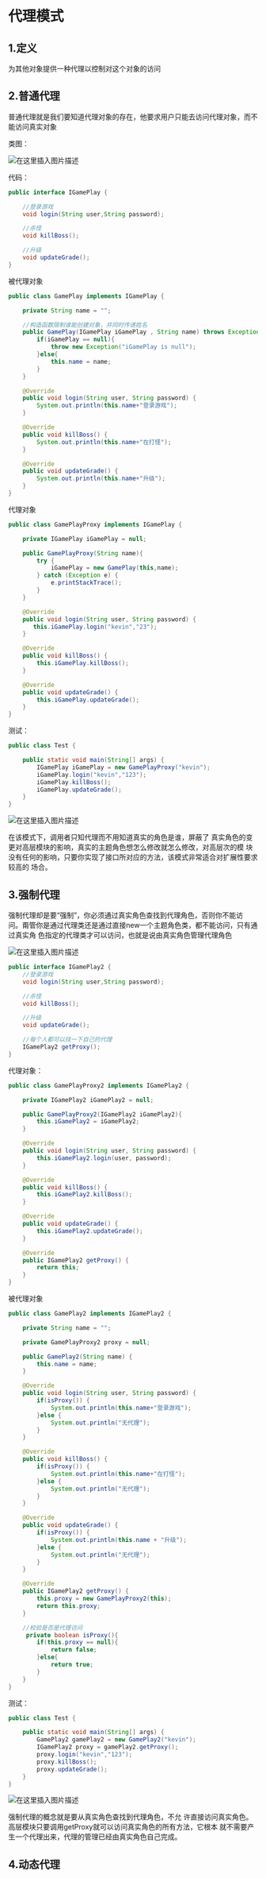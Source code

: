 # 代理模式

## 1.定义
为其他对象提供一种代理以控制对这个对象的访问

## 2.普通代理
普通代理就是我们要知道代理对象的存在，他要求用户只能去访问代理对象，而不能访问真实对象

类图：

![在这里插入图片描述](https://img-blog.csdnimg.cn/20190619185007905.png?x-oss-process=image/watermark,type_ZmFuZ3poZW5naGVpdGk,shadow_10,text_aHR0cHM6Ly9ibG9nLmNzZG4ubmV0L3dlaXhpbl80MTkyMjI4OQ==,size_16,color_FFFFFF,t_70)

代码：
```java
public interface IGamePlay {

    //登录游戏
    void login(String user,String password);

    //杀怪
    void killBoss();

    //升级
    void updateGrade();
}
```
被代理对象
```java
public class GamePlay implements IGamePlay {

    private String name = "";

    //构造函数限制谁能创建对象，并同时传递姓名
    public GamePlay(IGamePlay iGamePlay , String name) throws Exception {
        if(iGamePlay == null){
            throw new Exception("iGamePlay is null");
        }else{
            this.name = name;
        }
    }

    @Override
    public void login(String user, String password) {
        System.out.println(this.name+"登录游戏");
    }

    @Override
    public void killBoss() {
        System.out.println(this.name+"在打怪");
    }

    @Override
    public void updateGrade() {
        System.out.println(this.name+"升级");
    }
}
```
代理对象
```java
public class GamePlayProxy implements IGamePlay {

    private IGamePlay iGamePlay = null;

    public GamePlayProxy(String name){
        try {
            iGamePlay = new GamePlay(this,name);
        } catch (Exception e) {
            e.printStackTrace();
        }
    }

    @Override
    public void login(String user, String password) {
       this.iGamePlay.login("kevin","23");
    }

    @Override
    public void killBoss() {
        this.iGamePlay.killBoss();
    }

    @Override
    public void updateGrade() {
        this.iGamePlay.updateGrade();
    }
}
```
测试：
```java
public class Test {

    public static void main(String[] args) {
        IGamePlay iGamePlay = new GamePlayProxy("kevin");
        iGamePlay.login("kevin","123");
        iGamePlay.killBoss();
        iGamePlay.updateGrade();
    }
}
```

![在这里插入图片描述](https://img-blog.csdnimg.cn/20190619185207270.png)

在该模式下，调用者只知代理而不用知道真实的角色是谁，屏蔽了
真实角色的变更对高层模块的影响，真实的主题角色想怎么修改就怎么修改，对高层次的模
块没有任何的影响，只要你实现了接口所对应的方法，该模式非常适合对扩展性要求较高的 场合。
## 3.强制代理
强制代理却是要“强制”，你必须通过真实角色查找到代理角色，否则你不能访 问。甭管你是通过代理类还是通过直接new一个主题角色类，都不能访问，只有通过真实角 色指定的代理类才可以访问，也就是说由真实角色管理代理角色

![在这里插入图片描述](https://img-blog.csdnimg.cn/20190619190822248.png?x-oss-process=image/watermark,type_ZmFuZ3poZW5naGVpdGk,shadow_10,text_aHR0cHM6Ly9ibG9nLmNzZG4ubmV0L3dlaXhpbl80MTkyMjI4OQ==,size_16,color_FFFFFF,t_70)

```java
public interface IGamePlay2 {
    //登录游戏
    void login(String user,String password);

    //杀怪
    void killBoss();

    //升级
    void updateGrade();

    //每个人都可以找一下自己的代理
    IGamePlay2 getProxy();
}
```
代理对象：
```java
public class GamePlayProxy2 implements IGamePlay2 {

    private IGamePlay2 iGamePlay2 = null;

    public GamePlayProxy2(IGamePlay2 iGamePlay2){
        this.iGamePlay2 = iGamePlay2;
    }

    @Override
    public void login(String user, String password) {
        this.iGamePlay2.login(user, password);
    }

    @Override
    public void killBoss() {
        this.iGamePlay2.killBoss();
    }

    @Override
    public void updateGrade() {
        this.iGamePlay2.updateGrade();
    }

    @Override
    public IGamePlay2 getProxy() {
        return this;
    }
}
```
被代理对象
```java
public class GamePlay2 implements IGamePlay2 {

    private String name = "";

    private GamePlayProxy2 proxy = null;

    public GamePlay2(String name) {
        this.name = name;
    }

    @Override
    public void login(String user, String password) {
        if(isProxy()) {
            System.out.println(this.name+"登录游戏");
        }else {
            System.out.println("无代理");
        }
    }

    @Override
    public void killBoss() {
        if(isProxy()) {
            System.out.println(this.name+"在打怪");
        }else {
            System.out.println("无代理");
        }
    }

    @Override
    public void updateGrade() {
        if(isProxy()) {
            System.out.println(this.name + "升级");
        }else {
            System.out.println("无代理");
        }
    }

    @Override
    public IGamePlay2 getProxy() {
        this.proxy = new GamePlayProxy2(this);
        return this.proxy;
    }

    //校验是否是代理访问
     private boolean isProxy(){
        if(this.proxy == null){
            return false;
        }else{
            return true;
        }
    }
}
```

测试：
```java
public class Test {

    public static void main(String[] args) {
        GamePlay2 gamePlay2 = new GamePlay2("kevin");
        IGamePlay2 proxy = gamePlay2.getProxy();
        proxy.login("kevin","123");
        proxy.killBoss();
        proxy.updateGrade();
    }
}
```
![在这里插入图片描述](https://img-blog.csdnimg.cn/20190619191108554.png)


强制代理的概念就是要从真实角色查找到代理角色，不允 许直接访问真实角色。高层模块只要调用getProxy就可以访问真实角色的所有方法，它根本
就不需要产生一个代理出来，代理的管理已经由真实角色自己完成。


## 4.动态代理

